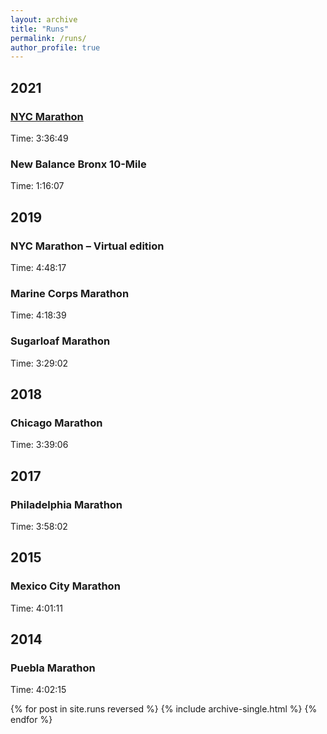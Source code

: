 ```yaml
---
layout: archive
title: "Runs"
permalink: /runs/
author_profile: true
---
```


## 2021
### [NYC Marathon](/images/ale-quintos-nyc-marathon-2021.jpeg)
Time: 3:36:49

### New Balance Bronx 10-Mile
Time: 1:16:07

## 2019
### NYC Marathon – Virtual edition
Time: 4:48:17

### Marine Corps Marathon
Time: 4:18:39

### Sugarloaf Marathon
Time: 3:29:02

## 2018
### Chicago Marathon
Time: 3:39:06

## 2017
### Philadelphia Marathon
Time: 3:58:02

## 2015
### Mexico City Marathon
Time: 4:01:11

## 2014
### Puebla Marathon
Time: 4:02:15


{% for post in site.runs reversed %}
  {% include archive-single.html %}
{% endfor %}

